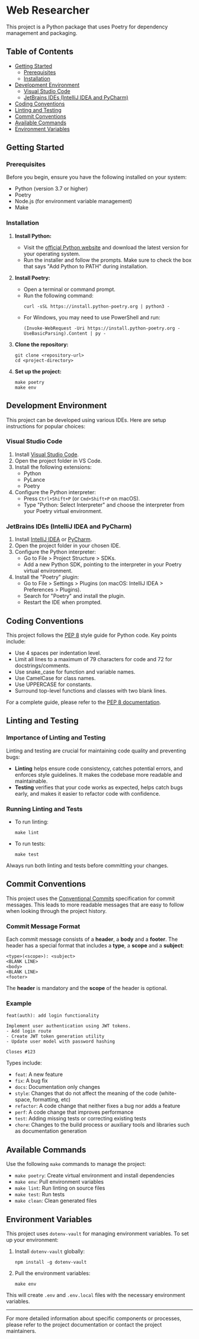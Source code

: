 # Web Researcher

This project is a Python package that uses Poetry for dependency management and packaging.

## Table of Contents
- [Getting Started](#getting-started)
    - [Prerequisites](#prerequisites)
    - [Installation](#installation)
- [Development Environment](#development-environment)
    - [Visual Studio Code](#visual-studio-code)
    - [JetBrains IDEs (IntelliJ IDEA and PyCharm)](#jetbrains-ides-intellij-idea-and-pycharm)
- [Coding Conventions](#coding-conventions)
- [Linting and Testing](#linting-and-testing)
- [Commit Conventions](#commit-conventions)
- [Available Commands](#available-commands)
- [Environment Variables](#environment-variables)

## Getting Started

### Prerequisites

Before you begin, ensure you have the following installed on your system:

- Python (version 3.7 or higher)
- Poetry
- Node.js (for environment variable management)
- Make

### Installation

1. **Install Python:**
    - Visit the [official Python website](https://www.python.org/downloads/) and download the latest version for your operating system.
    - Run the installer and follow the prompts. Make sure to check the box that says "Add Python to PATH" during installation.

2. **Install Poetry:**
    - Open a terminal or command prompt.
    - Run the following command:
      ```
      curl -sSL https://install.python-poetry.org | python3 -
      ```
    - For Windows, you may need to use PowerShell and run:
      ```
      (Invoke-WebRequest -Uri https://install.python-poetry.org -UseBasicParsing).Content | py -
      ```

3. **Clone the repository:**
   ```
   git clone <repository-url>
   cd <project-directory>
   ```

4. **Set up the project:**
   ```
   make poetry
   make env
   ```

## Development Environment

This project can be developed using various IDEs. Here are setup instructions for popular choices:

### Visual Studio Code

1. Install [Visual Studio Code](https://code.visualstudio.com/).
2. Open the project folder in VS Code.
3. Install the following extensions:
    - Python
    - PyLance
    - Poetry
4. Configure the Python interpreter:
    - Press `Ctrl+Shift+P` (or `Cmd+Shift+P` on macOS).
    - Type "Python: Select Interpreter" and choose the interpreter from your Poetry virtual environment.

### JetBrains IDEs (IntelliJ IDEA and PyCharm)

1. Install [IntelliJ IDEA](https://www.jetbrains.com/idea/) or [PyCharm](https://www.jetbrains.com/pycharm/).
2. Open the project folder in your chosen IDE.
3. Configure the Python interpreter:
    - Go to File > Project Structure > SDKs.
    - Add a new Python SDK, pointing to the interpreter in your Poetry virtual environment.
4. Install the "Poetry" plugin:
    - Go to File > Settings > Plugins (on macOS: IntelliJ IDEA > Preferences > Plugins).
    - Search for "Poetry" and install the plugin.
    - Restart the IDE when prompted.

## Coding Conventions

This project follows the [PEP 8](https://www.python.org/dev/peps/pep-0008/) style guide for Python code. Key points include:

- Use 4 spaces per indentation level.
- Limit all lines to a maximum of 79 characters for code and 72 for docstrings/comments.
- Use snake_case for function and variable names.
- Use CamelCase for class names.
- Use UPPERCASE for constants.
- Surround top-level functions and classes with two blank lines.

For a complete guide, please refer to the [PEP 8 documentation](https://www.python.org/dev/peps/pep-0008/).

## Linting and Testing

### Importance of Linting and Testing

Linting and testing are crucial for maintaining code quality and preventing bugs:

- **Linting** helps ensure code consistency, catches potential errors, and enforces style guidelines. It makes the codebase more readable and maintainable.
- **Testing** verifies that your code works as expected, helps catch bugs early, and makes it easier to refactor code with confidence.

### Running Linting and Tests

- To run linting:
  ```
  make lint
  ```

- To run tests:
  ```
  make test
  ```

Always run both linting and tests before committing your changes.

## Commit Conventions

This project uses the [Conventional Commits](https://www.conventionalcommits.org/) specification for commit messages. This leads to more readable messages that are easy to follow when looking through the project history.

### Commit Message Format

Each commit message consists of a **header**, a **body** and a **footer**. The header has a special format that includes a **type**, a **scope** and a **subject**:

```
<type>(<scope>): <subject>
<BLANK LINE>
<body>
<BLANK LINE>
<footer>
```

The **header** is mandatory and the **scope** of the header is optional.

### Example

```
feat(auth): add login functionality

Implement user authentication using JWT tokens.
- Add login route
- Create JWT token generation utility
- Update user model with password hashing

Closes #123
```

Types include:
- `feat`: A new feature
- `fix`: A bug fix
- `docs`: Documentation only changes
- `style`: Changes that do not affect the meaning of the code (white-space, formatting, etc)
- `refactor`: A code change that neither fixes a bug nor adds a feature
- `perf`: A code change that improves performance
- `test`: Adding missing tests or correcting existing tests
- `chore`: Changes to the build process or auxiliary tools and libraries such as documentation generation

## Available Commands

Use the following `make` commands to manage the project:

- `make poetry`: Create virtual environment and install dependencies
- `make env`: Pull environment variables
- `make lint`: Run linting on source files
- `make test`: Run tests
- `make clean`: Clean generated files

## Environment Variables

This project uses `dotenv-vault` for managing environment variables. To set up your environment:

1. Install `dotenv-vault` globally:
   ```
   npm install -g dotenv-vault
   ```

2. Pull the environment variables:
   ```
   make env
   ```

This will create `.env` and `.env.local` files with the necessary environment variables.

---

For more detailed information about specific components or processes, please refer to the project documentation or contact the project maintainers.
